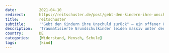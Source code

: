```yaml
---
date:          2021-04-10
redirect:      https://reitschuster.de/post/gebt-den-kindern-ihre-unschuld-zurueck-ein-offener-hilferuf-an-eine-schulleiterin/
title:         reitschuster
subtitle:      '"Gebt den Kindern ihre Unschuld zurück" – ein offener Hilferuf an eine Schulleiterin'
description:   'Traumatisierte Grundschulkinder leiden massiv unter den Corona-Maßnahmen. Hilfe durch die Schulen kommt, wenn überhaupt, meist zu spät - und kratzt nur an der Oberfläche. Ein offener Brief an eine Rektorin rüttelt auf.'
country:       DE
categories:    [Widerstand, Mensch, Schule]
tags:          [kind]
---
```

